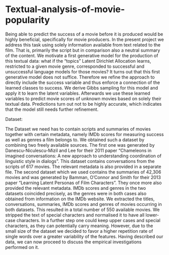 # Textual-analysis-of-movie-popularity

Being able to predict the success of a movie before it is produced would be highly beneficial, specifically for movie producers. In the present project we address this task using solely information available from text related to the film. That is, primarily the script but in comparison also a neutral summary of the content. We motivate a first generative model for the production of this textual data: what if the “topics” Latent Dirichlet Allocation learns, restricted to a given movie genre, corresponded to successful and unsuccessful language models for those movies? It turns out that this first generative model does not suffice. Therefore we refine the approach to directly include the success variable and thus enforce a connection of the learned classes to success. We derive Gibbs sampling for this model and apply it to learn the latent variables. Afterwards we use these learned variables to predict movie scores of unknown movies based on solely their textual data. Predictions turn out not to be highly accurate, which indicates that the model still needs further refinement.

Dataset:

The Dataset we need has to contain scripts and summaries of movies together with certain metadata, namely IMDb scores for measuring success as well as genres a film belongs to. We obtained such a dataset by combining two freely available sources. The first one was generated by Danescu-Niculescu-Mizil and Lee for their 2011 paper “Chameleons in imagined conversations: A new approach to understanding coordination of linguistic style in dialogs”. This dataset contains
conversations from the scripts of 617 movies. The relevant metadata is also provided in a separate file. The second dataset which we used contains the summaries of 42,306 movies and was generated by Bamman, O’Connor and Smith for their 2013 paper “Learning Latent Personas of Film Characters”. They once more also provided the relevant metadata. IMDb scores and genres in the two datasets coincided precisely, as the genres were in both cases also obtained from information on the
IMDb website. We extracted the titles, conversations, summaries, IMDb scores and genres of movies occurring in both datasets. This resulted in a total number of 550 available movies. We stripped the text of special characters and normalised it to have all lower-case characters. In a further step one could keep upper cases and special characters, as they can potentially carry meaning. However, due to the small size of the dataset we decided to favor a higher repetition rate of single words over a greater variability of the features. Having described our data, we can now proceed to discuss the empirical investigations performed on it.
